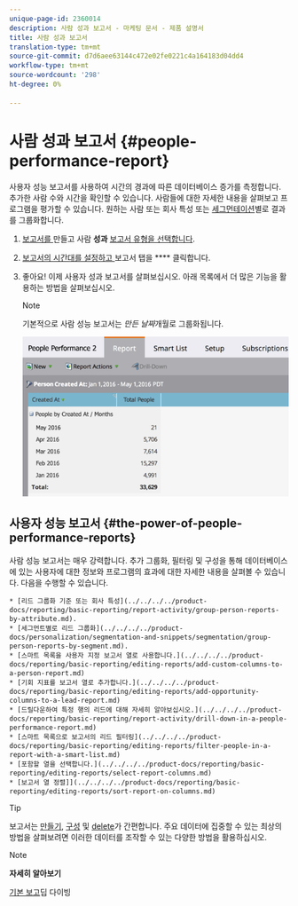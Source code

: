 ```yaml
---
unique-page-id: 2360014
description: 사람 성과 보고서 - 마케팅 문서 - 제품 설명서
title: 사람 성과 보고서
translation-type: tm+mt
source-git-commit: d7d6aee63144c472e02fe0221c4a164183d04dd4
workflow-type: tm+mt
source-wordcount: '298'
ht-degree: 0%

---
```



# 사람 성과 보고서 {#people-performance-report}

사용자 성능 보고서를 사용하여 시간의 경과에 따른 데이터베이스 증가를 측정합니다. 추가한 사람 수와 시간을 확인할 수 있습니다. 사람들에 대한 자세한 내용을 살펴보고 프로그램을 평가할 수 있습니다. 원하는 사람 또는 회사 특성 또는 [세그먼테이션](../../../../product-docs/personalization/segmentation-and-snippets/segmentation/create-a-segmentation.md)별로 결과를 그룹화합니다.

1. [보고서를 ](../../../../product-docs/reporting/basic-reporting/creating-reports/create-a-report-in-a-program.md) 만들고 사람  **성과** [보고서 유형을 선택합니다](report-type-overview.md).
1. [보고서의 시간대를 설정하고 ](../../../../product-docs/reporting/basic-reporting/editing-reports/change-a-report-time-frame.md) 보고서 탭을  **** 클릭합니다.
1. 좋아요! 이제 사용자 성과 보고서를 살펴보십시오. 아래 목록에서 더 많은 기능을 활용하는 방법을 살펴보십시오.

   >[!NOTE]
   >
   >기본적으로 사람 성능 보고서는 *만든 날짜*&#x200B;개월로 그룹화됩니다.

   ![](assets/one.png)

## 사용자 성능 보고서 {#the-power-of-people-performance-reports}

사람 성능 보고서는 매우 강력합니다. 추가 그룹화, 필터링 및 구성을 통해 데이터베이스에 있는 사용자에 대한 정보와 프로그램의 효과에 대한 자세한 내용을 살펴볼 수 있습니다.
다음을 수행할 수 있습니다.

    * [리드 그룹화 기준 또는 회사 특성](../../../../product-docs/reporting/basic-reporting/report-activity/group-person-reports-by-attribute.md).
    * [세그먼트별로 리드 그룹화](../../../../product-docs/personalization/segmentation-and-snippets/segmentation/group-person-reports-by-segment.md).
    * [스마트 목록을 사용자 지정 보고서 열로 사용합니다.](../../../../product-docs/reporting/basic-reporting/editing-reports/add-custom-columns-to-a-person-report.md)
    * [기회 지표를 보고서 열로 추가합니다.](../../../../product-docs/reporting/basic-reporting/editing-reports/add-opportunity-columns-to-a-lead-report.md)
    * [드릴다운하여 특정 행의 리드에 대해 자세히 알아보십시오.](../../../../product-docs/reporting/basic-reporting/report-activity/drill-down-in-a-people-performance-report.md)
    * [스마트 목록으로 보고서의 리드 필터링](../../../../product-docs/reporting/basic-reporting/editing-reports/filter-people-in-a-report-with-a-smart-list.md)
    * [포함할 열을 선택합니다.](../../../../product-docs/reporting/basic-reporting/editing-reports/select-report-columns.md)
    * [보고서 열 정렬]](../../../../product-docs/reporting/basic-reporting/editing-reports/sort-report-on-columns.md)

>[!TIP]
>
>보고서는 [만들기](../../../../product-docs/reporting/basic-reporting/creating-reports/create-a-report-in-a-program.md), [구성](http://docs.marketo.com/display/docs/basic+reporting) 및 [delete](../../../../product-docs/reporting/basic-reporting/report-activity/delete-a-report.md)가 간편합니다. 주요 데이터에 집중할 수 있는 최상의 방법을 살펴보려면 이러한 데이터를 조작할 수 있는 다양한 방법을 활용하십시오.

>[!NOTE]
>
>**자세히 알아보기**
>
>
>[기본 보고](http://docs.marketo.com/display/docs/basic+reporting)딥 다이빙

